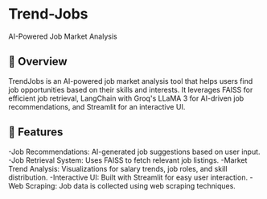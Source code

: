 # Trend-Jobs
AI-Powered Job Market Analysis

## 📌 Overview

TrendJobs is an AI-powered job market analysis tool that helps users find job opportunities based on their skills and interests. It leverages FAISS for efficient job retrieval, LangChain with Groq's LLaMA 3 for AI-driven job recommendations, and Streamlit for an interactive UI.

## 🚀 Features

-Job Recommendations: AI-generated job suggestions based on user input.
-Job Retrieval System: Uses FAISS to fetch relevant job listings.
-Market Trend Analysis: Visualizations for salary trends, job roles, and skill distribution.
-Interactive UI: Built with Streamlit for easy user interaction.
-Web Scraping: Job data is collected using web scraping techniques.
